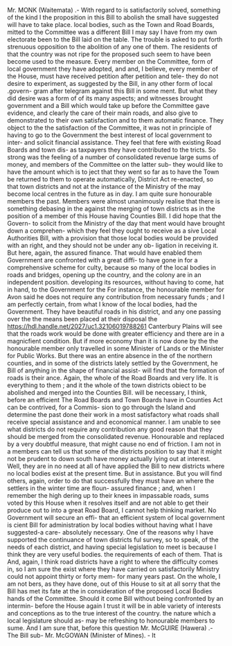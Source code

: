 Mr. MONK (Waitemata) .- With regard to is satisfactorily solved, something of the kind I the proposition in this Bill to abolish the small have suggested will have to take place. local bodies, such as the Town and Road Boards, mitted to the Committee was a different Bill I may say I have from my own electorate been to the Bill laid on the table. The trouble is asked to put forth strenuous opposition to the abolition of any one of them. The residents of that the country was not ripe for the proposed such seem to have been become used to the measure. Every member on the Committee, form of local government they have adopted, and and, I believe, every member of the House, must have received petition after petition and tele- they do not desire to experiment, as suggested by the Bill, in any other form of local .govern- gram after telegram against this Bill in some ment. But what they did desire was a form of of its many aspects; and witnesses brought government and a Bill which would take up before the Committee gave evidence, and clearly the care of their main roads, and also give to demonstrated to their own satisfaction and to them automatic finance. They object to the the satisfaction of the Committee, it was not in principle of having to go to the Government the best interest of local government to inter- and solicit financial assistance. They feel that fere with existing Road Boards and town dis- as taxpayers they have contributed to the tricts. So strong was the feeling of a number of consolidated revenue large sums of money, and members of the Committee on the latter sub- they would like to have the amount which is to ject that they went so far as to have the Town be returned to them to operate automatically, District Act re-enacted, so that town districts and not at the instance of the Ministry of the may become local centres in the future as in day. I am quite sure honourable members the past. Members were almost unanimously realise that there is something debasing in the against the merging of town districts as in the position of a member of this House having Counties Bill. I did hope that the Govern- to solicit from the Ministry of the day that ment would have brought down a comprehen- which they feel they ought to receive as a sive Local Authorities Bill, with a provision that those local bodies would be provided with an right, and they should not be under any ob- ligation in receiving it. But here, again, the assured finance. That would have enabled them Government are confronted with a great diffi- to have gone in for a comprehensive scheme for culty, because so many of the local bodies in roads and bridges, opening up the country, and the colony are in an independent position. developing its resources, without having to come, hat in hand, to the Government for the For instance, the honourable member for Avon said he does not require any contribution from necessary funds ; and I am perfectly certain, from what I know of the local bodies, had the Government. They have beautiful roads in his district, and any one passing over the the means been placed at their disposal the https://hdl.handle.net/2027/uc1.32106019788261 Canterbury Plains will see that the roads work would be done with greater efficiency and there are in a magnicfient condition. But if more economy than it is now done by the the honourable member only travelled in some Minister of Lands or the Minister for Public Works. But there was an entire absence in the of the northern counties, and in some of the districts lately settled by the Government, he Bill of anything in the shape of financial assist- will find that the formation of roads is their ance. Again, the whole of the Road Boards and very life. It is everything to them ; and it the whole of the town districts obiect to be abolished and merged into the Counties Bill. will be necessary, I think, before an efficient The Road Boards and Town Boards have in Counties Act can be contrived, for a Commis- sion to go through the Island and determine the past done their work in a most satisfactory what roads shall receive special assistance and and economical manner. I am unable to see what districts do not require any contribution any good reason that they should be merged from the consolidated revenue. Honourable and replaced by a very doubtful measure, that might cause no end of friction. I am not in a members can tell us that some of the districts position to say that it might not be prudent to down south have money actually lying out at interest. Well, they are in no need at all of have applied the Bill to new districts where no local bodies exist at the present time. But in assistance. But you will find others, again, order to do that successfully they must have an where the settlers in the winter time are floun- assured finance ; and, when I remember the high dering up to their knees in impassable roads, sums voted by this House when it resolves itself and are not able to get their produce out to into a great Road Board, I cannot help thinking market. No Government will secure an effi- that an efficient system of local government is cient Bill for administration by local bodies without having what I have suggested-a care- absolutely necessary. One of the reasons why I have supported the continuance of town districts ful survey, so to speak, of the needs of each district, and having special legislation to meet is because I think they are very useful bodies. the requirements of each of them. That is And, again, I think road districts have a right to where the difficulty comes in, so I am sure the exist where they have carried on satisfactorily Ministry could not appoint thirty or forty mem- for many years past. On the whole, I am not bers, as they have done, out of this House to sit at all sorry that the Bill has met its fate at the in consideration of the proposed Local Bodies hands of the Committee. Should it come Bill without being confronted by an intermin- before the House again I trust it will be in able variety of interests and conceptions as to the true interest of the country. the nature which a local legislature should as- may be refreshing to honourable members to sume. And I am sure that, before this question Mr. McGUIRE (Hawera) .- The Bill sub- Mr. McGOWAN (Minister of Mines). - It 